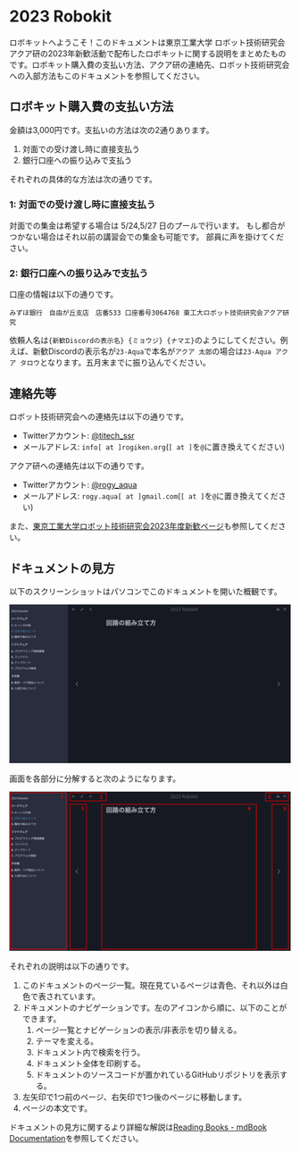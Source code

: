 # 2023 Robokit

ロボキットへようこそ！このドキュメントは東京工業大学 ロボット技術研究会 アクア研の2023年新歓活動で配布したロボキットに関する説明をまとめたものです。ロボキット購入費の支払い方法、アクア研の連絡先、ロボット技術研究会への入部方法もこのドキュメントを参照してください。

## ロボキット購入費の支払い方法

金額は3,000円です。支払いの方法は次の2通りあります。

1. 対面での受け渡し時に直接支払う
2. 銀行口座への振り込みで支払う

それぞれの具体的な方法は次の通りです。

### 1: 対面での受け渡し時に直接支払う

対面での集金は希望する場合は 5/24,5/27 日のプールで行います。
もし都合がつかない場合はそれ以前の講習会での集金も可能です。
部員に声を掛けてください。

### 2: 銀行口座への振り込みで支払う

口座の情報は以下の通りです。

```
みずほ銀行　自由が丘支店　店番533 口座番号3064768 東工大ロボット技術研究会アクア研究
```

依頼人名は`{新歓Discordの表示名} {ミョウジ} {ナマエ}`のようにしてください。例えば、新歓Discordの表示名が`23-Aqua`で本名が`アクア 太郎`の場合は`23-Aqua アクア タロウ`となります。五月末までに振り込んでください。

## 連絡先等

ロボット技術研究会への連絡先は以下の通りです。

- Twitterアカウント: [@titech_ssr](https://twitter.com/titech_ssr)
- メールアドレス: `info[ at ]rogiken.org`(`[ at ]`を`@`に置き換えてください)

アクア研への連絡先は以下の通りです。

- Twitterアカウント: [@rogy_aqua](https://twitter.com/rogy_aqua)
- メールアドレス: `rogy.aqua[ at ]gmail.com`(`[ at ]`を`@`に置き換えてください)

また、[東京工業大学ロボット技術研究会2023年度新歓ページ](https://www.rogiken.org/shinkan/2023/)も参照してください。

## ドキュメントの見方

以下のスクリーンショットはパソコンでこのドキュメントを開いた概観です。

![mdbook-page-overview](./assets/mdbook-page-overview.png)

画面を各部分に分解すると次のようになります。

![mdbook-page-overview-descr](./assets/mdbook-page-overview-descr.png)

それぞれの説明は以下の通りです。

1. このドキュメントのページ一覧。現在見ているページは青色、それ以外は白色で表されています。
2. ドキュメントのナビゲーションです。左のアイコンから順に、以下のことができます。
    1. ページ一覧とナビゲーションの表示/非表示を切り替える。
    2. テーマを変える。
    3. ドキュメント内で検索を行う。
    4. ドキュメント全体を印刷する。
    5. ドキュメントのソースコードが置かれているGitHubリポジトリを表示する。
3. 左矢印で1つ前のページ、右矢印で1つ後のページに移動します。
4. ページの本文です。

ドキュメントの見方に関するより詳細な解説は[Reading Books - mdBook Documentation](https://rust-lang.github.io/mdBook/guide/reading.html)を参照してください。
